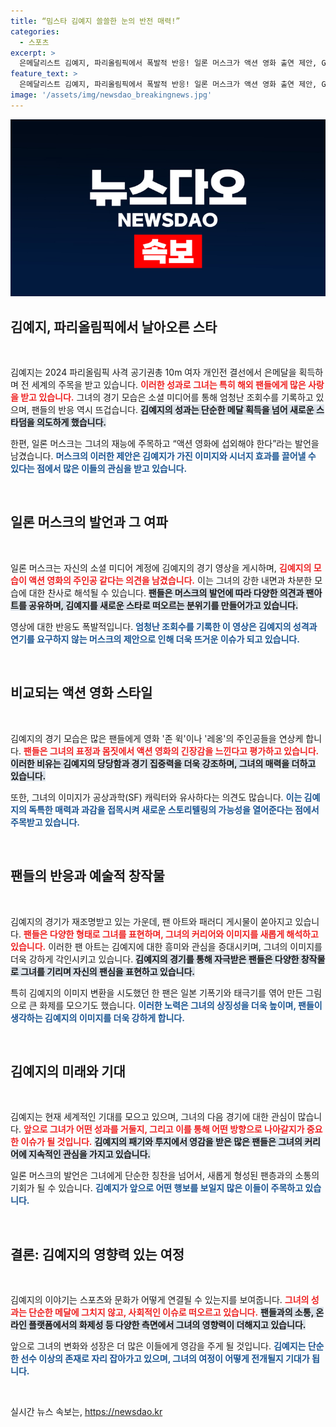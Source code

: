 ```yaml
---
title: “밈스타 김예지 쓸쓸한 눈의 반전 매력!”
categories:
  - 스포츠
excerpt: >
  은메달리스트 김예지, 파리올림픽에서 폭발적 반응! 일론 머스크가 액션 영화 출연 제안, GQ는 그녀를 스타로 칭송하다. 팬들의 창의적 팬아트와 미디어 재조명으로 김예지의 매력이 더욱 빛나고 있다.
feature_text: >
  은메달리스트 김예지, 파리올림픽에서 폭발적 반응! 일론 머스크가 액션 영화 출연 제안, GQ는 그녀를 스타로 칭송하다. 팬들의 창의적 팬아트와 미디어 재조명으로 김예지의 매력이 더욱 빛나고 있다.
image: '/assets/img/newsdao_breakingnews.jpg'
---
```


<p><img src="/assets/img/newsdao_breakingnews.jpg" alt="implanttips 속보" /></p>

<h2 data-ke-size="size26">김예지, 파리올림픽에서 날아오른 스타</h2>

<p data-ke-size="size16">&nbsp;</p>

<p>김예지는 2024 파리올림픽 사격 공기권총 10m 여자 개인전 결선에서 은메달을 획득하며 전 세계의 주목을 받고 있습니다. <b><span style="color: #ee2323;">이러한 성과로 그녀는 특히 해외 팬들에게 많은 사랑을 받고 있습니다.</span></b> 그녀의 경기 모습은 소셜 미디어를 통해 엄청난 조회수를 기록하고 있으며, 팬들의 반응 역시 뜨겁습니다. <b><span style="background-color: #21538527;">김예지의 성과는 단순한 메달 획득을 넘어 새로운 스타덤을 의도하게 했습니다.</span></b> </p>

<p>한편, 일론 머스크는 그녀의 재능에 주목하고 “액션 영화에 섭외해야 한다”라는 발언을 남겼습니다. <b><span style="color: #1a5490;">머스크의 이러한 제안은 김예지가 가진 이미지와 시너지 효과를 끌어낼 수 있다는 점에서 많은 이들의 관심을 받고 있습니다.</span></b> </p>

<p data-ke-size="size16">&nbsp;</p>

<h2 data-ke-size="size26">일론 머스크의 발언과 그 여파</h2>

<p data-ke-size="size16">&nbsp;</p>

<p>일론 머스크는 자신의 소셜 미디어 계정에 김예지의 경기 영상을 게시하며, <b><span style="color: #ee2323;">김예지의 모습이 액션 영화의 주인공 같다는 의견을 남겼습니다.</span></b> 이는 그녀의 강한 내면과 차분한 모습에 대한 찬사로 해석될 수 있습니다. <b><span style="background-color: #21538527;">팬들은 머스크의 발언에 따라 다양한 의견과 팬아트를 공유하며, 김예지를 새로운 스타로 떠오르는 분위기를 만들어가고 있습니다.</span></b> </p>

<p>영상에 대한 반응도 폭발적입니다. <b><span style="color: #1a5490;">엄청난 조회수를 기록한 이 영상은 김예지의 성격과 연기를 요구하지 않는 머스크의 제안으로 인해 더욱 뜨거운 이슈가 되고 있습니다.</span></b></p>

<p data-ke-size="size16">&nbsp;</p>

<h2 data-ke-size="size26">비교되는 액션 영화 스타일</h2>

<p data-ke-size="size16">&nbsp;</p>

<p>김예지의 경기 모습은 많은 팬들에게 영화 '존 윅'이나 '레옹'의 주인공들을 연상케 합니다. <b><span style="color: #ee2323;">팬들은 그녀의 표정과 몸짓에서 액션 영화의 긴장감을 느낀다고 평가하고 있습니다.</span></b> <b><span style="background-color: #21538527;">이러한 비유는 김예지의 당당함과 경기 집중력을 더욱 강조하며, 그녀의 매력을 더하고 있습니다.</span></b> </p>

<p>또한, 그녀의 이미지가 공상과학(SF) 캐릭터와 유사하다는 의견도 많습니다. <b><span style="color: #1a5490;">이는 김예지의 독특한 매력과 과감을 접목시켜 새로운 스토리텔링의 가능성을 열어준다는 점에서 주목받고 있습니다.</span></b></p>

<p data-ke-size="size16">&nbsp;</p> 

<h2 data-ke-size="size26">팬들의 반응과 예술적 창작물</h2>

<p data-ke-size="size16">&nbsp;</p>

<p>김예지의 경기가 재조명받고 있는 가운데, 팬 아트와 패러디 게시물이 쏟아지고 있습니다. <b><span style="color: #ee2323;">팬들은 다양한 형태로 그녀를 표현하며, 그녀의 커리어와 이미지를 새롭게 해석하고 있습니다.</span></b> 이러한 팬 아트는 김예지에 대한 흥미와 관심을 증대시키며, 그녀의 이미지를 더욱 강하게 각인시키고 있습니다. <b><span style="background-color: #21538527;">김예지의 경기를 통해 자극받은 팬들은 다양한 창작물로 그녀를 기리며 자신의 팬심을 표현하고 있습니다.</span></b></p>

<p>특히 김예지의 이미지 변환을 시도했던 한 팬은 일본 기폭기와 태극기를 엮어 만든 그림으로 큰 화제를 모으기도 했습니다. <b><span style="color: #1a5490;">이러한 노력은 그녀의 상징성을 더욱 높이며, 팬들이 생각하는 김예지의 이미지를 더욱 강하게 합니다.</span></b></p>

<p data-ke-size="size16">&nbsp;</p>

<h2 data-ke-size="size26">김예지의 미래와 기대</h2>

<p data-ke-size="size16">&nbsp;</p>

<p>김예지는 현재 세계적인 기대를 모으고 있으며, 그녀의 다음 경기에 대한 관심이 많습니다. <b><span style="color: #ee2323;">앞으로 그녀가 어떤 성과를 거둘지, 그리고 이를 통해 어떤 방향으로 나아갈지가 중요한 이슈가 될 것입니다.</span></b> <b><span style="background-color: #21538527;">김예지의 패기와 투지에서 영감을 받은 많은 팬들은 그녀의 커리어에 지속적인 관심을 가지고 있습니다.</span></b> </p>

<p>일론 머스크의 발언은 그녀에게 단순한 칭찬을 넘어서, 새롭게 형성된 팬층과의 소통의 기회가 될 수 있습니다. <b><span style="color: #1a5490;">김예지가 앞으로 어떤 행보를 보일지 많은 이들이 주목하고 있습니다.</span></b></p>

<p data-ke-size="size16">&nbsp;</p>

<h2 data-ke-size="size26">결론: 김예지의 영향력 있는 여정</h2>

<p data-ke-size="size16">&nbsp;</p>

<p>김예지의 이야기는 스포츠와 문화가 어떻게 연결될 수 있는지를 보여줍니다. <b><span style="color: #ee2323;">그녀의 성과는 단순한 메달에 그치지 않고, 사회적인 이슈로 떠오르고 있습니다.</span></b> <b><span style="background-color: #21538527;">팬들과의 소통, 온라인 플랫폼에서의 화제성 등 다양한 측면에서 그녀의 영향력이 더해지고 있습니다.</span></b> </p>

<p>앞으로 그녀의 변화와 성장은 더 많은 이들에게 영감을 주게 될 것입니다. <b><span style="color: #1a5490;">김예지는 단순한 선수 이상의 존재로 자리 잡아가고 있으며, 그녀의 여정이 어떻게 전개될지 기대가 됩니다.</span></b></p>

<p data-ke-size="size16">&nbsp;</p>
실시간 뉴스 속보는, <a href="https://newsdao.kr" rel="dofollow">https://newsdao.kr</a>


